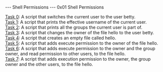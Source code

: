 --- Shell Permissions ---
0x01 Shell Permissions

[Task 0](): A script that switches the current user to the user betty. </br>
[Task 1](): A script that prints the effective username of the current user.</br>
[Task 2](): A script that prints all the groups the current user is part of.</br>
[Task 3](): A script that changes the owner of the file hello to the user betty.</br>
[Task 4](): A script that creates an empty file called hello.</br>
[Task 5](): A script that adds execute permission to the owner of the file hello.</br>
[Task 6](): A script that adds execute permission to the owner and the group owner, and read permission to other users, to the file hello.</br>
[Task 7](): A script that adds execution permission to the owner, the group owner and the other users, to the file hello. </br>
